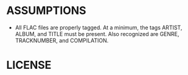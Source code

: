 # ASSUMPTIONS #

- All FLAC files are properly tagged. At a minimum, the tags ARTIST, 
ALBUM, and TITLE must be present. Also recognized are GENRE, TRACKNUMBER,
and COMPILATION.

# LICENSE #


